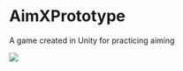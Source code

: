 # AimXPrototype
A game created in Unity for practicing aiming

![](https://github.com/StrongerF/AimXPrototype/blob/main/AimXPrototypeGameplay.gif)
